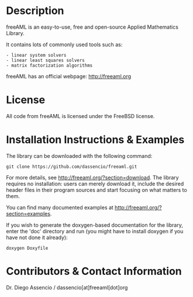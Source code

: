 Description
===========

freeAML is an easy-to-use, free and open-source Applied Mathematics Library.

It contains lots of commonly used tools such as:

    - linear system solvers
    - linear least squares solvers
    - matrix factorization algorithms

freeAML has an official webpage: http://freeaml.org


License
=======

All code from freeAML is licensed under the FreeBSD license.


Installation Instructions & Examples
====================================

The library can be downloaded with the following command:

	git clone https://github.com/dassencio/freeaml.git

For more details, see http://freeaml.org/?section=download. The
library requires no installation: users can merely download it, include the
desired header files in their program sources and start focusing on what matters
to them.

You can find many documented examples at http://freeaml.org/?section=examples.

If you wish to generate the doxygen-based documentation for the library,
enter the 'doc' directory and run (you might have to install doxygen if you
have not done it already):

	doxygen Doxyfile


Contributors & Contact Information
==================================

Dr. Diego Assencio / dassencio[at]freeaml[dot]org
